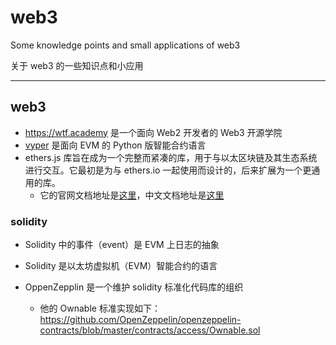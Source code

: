 # web3

Some knowledge points and small applications of web3

关于 web3 的一些知识点和小应用

---

## web3

- https://wtf.academy 是一个面向 Web2 开发者的 Web3 开源学院
- [vyper](https://github.com/vyperlang/vyper) 是面向 EVM 的 Python 版智能合约语言
- ethers.js 库旨在成为一个完整而紧凑的库，用于与以太区块链及其生态系统进行交互。它最初是为与 ethers.io 一起使用而设计的，后来扩展为一个更通用的库。
  - 它的官网文档地址是[这里](https://docs.ethers.org/v5/)，中文文档地址是[这里](https://learnblockchain.cn/ethers_v5/)

### solidity

- Solidity 中的事件（event）是 EVM 上日志的抽象
- Solidity 是以太坊虚拟机（EVM）智能合约的语言

- OppenZepplin 是一个维护 solidity 标准化代码库的组织
  - 他的 Ownable 标准实现如下：
    https://github.com/OpenZeppelin/openzeppelin-contracts/blob/master/contracts/access/Ownable.sol

